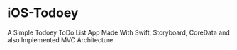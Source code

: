 # iOS-Todoey

A Simple Todoey ToDo List App Made With Swift, Storyboard, CoreData and also Implemented MVC Architecture
